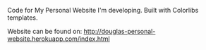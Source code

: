Code for My Personal Website I'm developing. Built with Colorlibs templates.

Website can be found on:
http://douglas-personal-website.herokuapp.com/index.html
